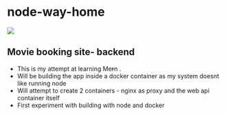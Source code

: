 # node-way-home

<img src="https://badges.pufler.dev/visits/7anya/node-way-home?style=for-the-badge&color=red" /></a>

## Movie booking site- backend 

- This is my attempt at learning Me~~r~~n .
- Will be building the app inside a docker container as my system doesnt like running node
- Will attempt to create 2 containers - nginx as proxy and the web api container itself
- First experiment with building with node and docker 
